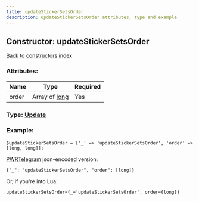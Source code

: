 ```yaml
---
title: updateStickerSetsOrder
description: updateStickerSetsOrder attributes, type and example
---
```

## Constructor: updateStickerSetsOrder  
[Back to constructors index](index.md)



### Attributes:

| Name     |    Type       | Required |
|----------|---------------|----------|
|order|Array of [long](../types/long.md) | Yes|



### Type: [Update](../types/Update.md)


### Example:

```
$updateStickerSetsOrder = ['_' => 'updateStickerSetsOrder', 'order' => [long, long]];
```  

[PWRTelegram](https://pwrtelegram.xyz) json-encoded version:

```
{"_": "updateStickerSetsOrder", "order": [long]}
```


Or, if you're into Lua:  


```
updateStickerSetsOrder={_='updateStickerSetsOrder', order={long}}

```


